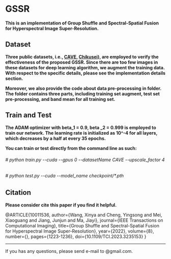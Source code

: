 # GSSR

**This is an implementation of Group Shuffle and Spectral-Spatial Fusion for Hyperspectral Image Super-Resolution.**

Dataset
------
**Three public datasets, i.e., [CAVE](https://www1.cs.columbia.edu/CAVE/databases/multispectral/ "CAVE"), [Chikusei](https://naotoyokoya.com/Download.html)), are employed to verify the effectiveness of the  proposed GSSR. Since there are too few images in these datasets for deep learning algorithm, we augment the training data. With respect to the specific details, please see the implementation details section.**

**Moreover, we also provide the code about data pre-processing in folder. The folder contains three parts, including training set augment, test set pre-processing, and band mean for all training set.**


Train and Test
--------
**The ADAM optimizer with beta_1 = 0.9, beta _2 = 0.999 is employed to train our network.  The learning rate is initialized as 10^-4 for all layers, which decreases by a half at every 35 epochs.**

**You can train or test directly from the command line as such:**

###### # python train.py --cuda --gpus 0 --datasetName CAVE  --upscale_factor 4
###### # python test.py --cuda --model_name checkpoint/*.pth

Citation 
--------
**Please consider cite this paper if you find it helpful.**
  
@ARTICLE{10011536,
		author={Wang, Xinya and Cheng, Yingsong and Mei, Xiaoguang and Jiang, Junjun and Ma, Jiayi},
		journal={IEEE Transactions on Computational Imaging}, 
		title={Group Shuffle and Spectral-Spatial Fusion for Hyperspectral Image Super-Resolution}, 
		year={2022},
		volume={8},
		number={},
		pages={1223-1236},
		doi={10.1109/TCI.2023.3235153}
}

--------
If you has any questions, please send e-mail to @gmail.com.

